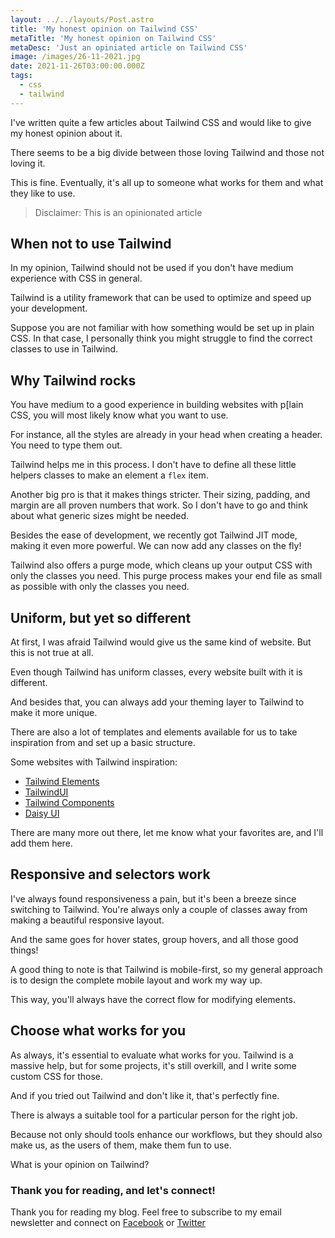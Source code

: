 ```yaml
---
layout: ../../layouts/Post.astro
title: 'My honest opinion on Tailwind CSS'
metaTitle: 'My honest opinion on Tailwind CSS'
metaDesc: 'Just an opiniated article on Tailwind CSS'
image: /images/26-11-2021.jpg
date: 2021-11-26T03:00:00.000Z
tags:
  - css
  - tailwind
---
```


I've written quite a few articles about Tailwind CSS and would like to give my honest opinion about it.

There seems to be a big divide between those loving Tailwind and those not loving it.

This is fine. Eventually, it's all up to someone what works for them and what they like to use.

> Disclaimer: This is an opinionated article

## When not to use Tailwind

In my opinion, Tailwind should not be used if you don't have medium experience with CSS in general.

Tailwind is a utility framework that can be used to optimize and speed up your development.

Suppose you are not familiar with how something would be set up in plain CSS. In that case, I personally think you might struggle to find the correct classes to use in Tailwind.

## Why Tailwind rocks

You have medium to a good experience in building websites with p[lain CSS, you will most likely know what you want to use.

For instance, all the styles are already in your head when creating a header. You need to type them out.

Tailwind helps me in this process. I don't have to define all these little helpers classes to make an element a `flex` item.

Another big pro is that it makes things stricter. Their sizing, padding, and margin are all proven numbers that work. So I don't have to go and think about what generic sizes might be needed.

Besides the ease of development, we recently got Tailwind JIT mode, making it even more powerful. We can now add any classes on the fly!

Tailwind also offers a purge mode, which cleans up your output CSS with only the classes you need.
This purge process makes your end file as small as possible with only the classes you need.

## Uniform, but yet so different

At first, I was afraid Tailwind would give us the same kind of website. But this is not true at all.

Even though Tailwind has uniform classes, every website built with it is different.

And besides that, you can always add your theming layer to Tailwind to make it more unique.

There are also a lot of templates and elements available for us to take inspiration from and set up a basic structure.

Some websites with Tailwind inspiration:

- [Tailwind Elements](https://tailwind-elements.com/)
- [TailwindUI](https://tailwindui.com/)
- [Tailwind Components](https://tailwindcomponents.com/)
- [Daisy UI](https://daisyui.com/)

There are many more out there, let me know what your favorites are, and I'll add them here.

## Responsive and selectors work

I've always found responsiveness a pain, but it's been a breeze since switching to Tailwind.
You're always only a couple of classes away from making a beautiful responsive layout.

And the same goes for hover states, group hovers, and all those good things!

A good thing to note is that Tailwind is mobile-first, so my general approach is to design the complete mobile layout and work my way up.

This way, you'll always have the correct flow for modifying elements.

## Choose what works for you

As always, it's essential to evaluate what works for you.
Tailwind is a massive help, but for some projects, it's still overkill, and I write some custom CSS for those.

And if you tried out Tailwind and don't like it, that's perfectly fine.

There is always a suitable tool for a particular person for the right job.

Because not only should tools enhance our workflows, but they should also make us, as the users of them, make them fun to use.

What is your opinion on Tailwind?

### Thank you for reading, and let's connect!

Thank you for reading my blog. Feel free to subscribe to my email newsletter and connect on [Facebook](https://www.facebook.com/DailyDevTipsBlog) or [Twitter](https://twitter.com/DailyDevTips1)
